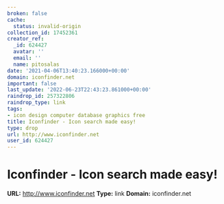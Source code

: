 ```yaml
---
broken: false
cache:
  status: invalid-origin
collection_id: 17452361
creator_ref:
  _id: 624427
  avatar: ''
  email: ''
  name: pitosalas
date: '2021-04-06T13:40:23.166000+00:00'
domain: iconfinder.net
important: false
last_update: '2022-06-23T22:43:23.861000+00:00'
raindrop_id: 257322806
raindrop_type: link
tags:
- icon design computer database graphics free
title: Iconfinder - Icon search made easy!
type: drop
url: http://www.iconfinder.net
user_id: 624427
---
```


# Iconfinder - Icon search made easy!

**URL:** http://www.iconfinder.net
**Type:** link
**Domain:** iconfinder.net
